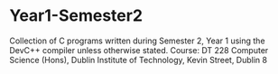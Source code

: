 # Year1-Semester2
Collection of C programs written during Semester 2, Year 1 using the DevC++ compiler unless otherwise stated. Course: DT 228 Computer Science (Hons), Dublin Institute of Technology, Kevin Street, Dublin 8
